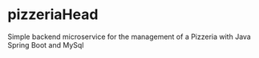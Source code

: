# pizzeriaHead
Simple backend microservice for the management of a Pizzeria with Java Spring Boot and MySql
